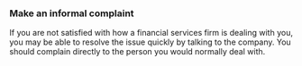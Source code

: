 ###  Make an informal complaint

If you are not satisfied with how a financial services firm is dealing with
you, you may be able to resolve the issue quickly by talking to the company.
You should complain directly to the person you would normally deal with.
